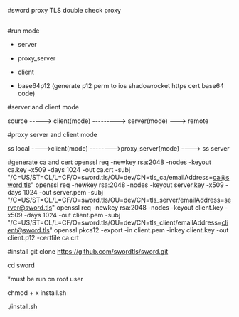 #sword proxy
 TLS double check proxy 
##

#run mode
- server

- proxy_server
 
- client
 
- base64p12 (generate p12 perm to ios shadowrocket https cert base64 code)

#server and client mode

source -----> client(mode) ---------> server(mode) ---> remote

#proxy server and client mode

ss local ---->client(mode) -------->proxy_server(mode) ----> ss server

#generate ca and cert
openssl req -newkey rsa:2048 -nodes -keyout ca.key -x509 -days 1024 -out ca.crt -subj "/C=US/ST=CL/L=CF/O=sword.tls/OU=dev/CN=tls_ca/emailAddress=ca@sword.tls"
openssl req -newkey rsa:2048 -nodes -keyout server.key -x509 -days 1024 -out server.pem -subj "/C=US/ST=CL/L=CF/O=sword.tls/OU=dev/CN=tls_server/emailAddress=server@sword.tls"
openssl req -newkey rsa:2048 -nodes -keyout client.key -x509 -days 1024 -out client.pem -subj "/C=US/ST=CL/L=CF/O=sword.tls/OU=dev/CN=tls_client/emailAddress=client@sword.tls"
openssl pkcs12 -export -in client.pem -inkey client.key -out client.p12 -certfile ca.crt

#install 
git clone https://github.com/swordtls/sword.git

cd sword 


*must be run on root user

chmod + x install.sh

./install.sh